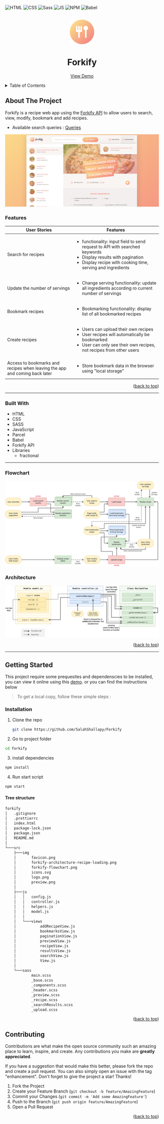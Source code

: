 <div id="top"></div>

![HTML](https://img.shields.io/badge/HTML5-E34F26?style=for-the-badge&logo=html5&logoColor=white)
![CSS](https://img.shields.io/badge/CSS3-1572B6?style=for-the-badge&logo=css3&logoColor=white)
![Sass](https://img.shields.io/badge/SASS-hotpink.svg?style=for-the-badge&logo=SASS&logoColor=white)
![JS](https://img.shields.io/badge/JavaScript-F7DF1E?style=for-the-badge&logo=javascript&logoColor=black)
![NPM](https://img.shields.io/badge/NPM-%23000000.svg?style=for-the-badge&logo=npm&logoColor=white)
![Babel](https://img.shields.io/badge/Babel-F9DC3e?style=for-the-badge&logo=babel&logoColor=black)

<!-- PROJECT LOGO -->
<br />
<div align="center">
  <a href="https://forkify-v2.netlify.app/">
    <img src="./src/img/TitleIcon.png" alt="Logo" height="80"  >
  </a>
  <h1 align="center">Forkify</h1>

  <p align="center">
    <a href="https://forkify-v2.netlify.app/">View Demo</a>
  </p>
</div>

<!-- TABLE OF CONTENTS -->
<details>
  <summary>Table of Contents</summary>
  <ol>
    <li>
      <a href="#about-the-project">About The Project</a>
      <ul>
        <li><a href="#features">Features</a></li>
        <li><a href="#built-with">Built With</a></li>
        <li><a href="#flowchart">Flowchart</a></li>
        <li><a href="#architecture">Architecture</a></li>
      </ul>
    </li>
    <li>
      <a href="#getting-started">Getting Started</a>
      <ul>
        <li><a href="#installation">Installation</a></li>
        <li><a href="#tree-structure">Tree Structure</a></li>
      </ul>
    </li>
    <li><a href="#contributing">Contributing</a></li>
    <li><a href="#acknowledgments">Acknowledgments</a></li>
  </ol>
</details>

<!-- ABOUT THE PROJECT -->

## About The Project

Forkify is a recipe web app using the [Forkify API](https://forkify-api.herokuapp.com/v2) to allow users to search, view, modify, bookmark and add recipes.

- Available search queries : [Queries](https://forkify-api.herokuapp.com/phrases.html)

![Forkify preview](./src/img/overView.png)

### Features

| User Stories                                                               | Features                                                                                                                                                                              |
| -------------------------------------------------------------------------- | ------------------------------------------------------------------------------------------------------------------------------------------------------------------------------------- |
| Search for recipes                                                         | <ul><li>functionality: input field to send request to API with searched keywords<li>Display results with pagination<li>Display recipe with cooking time, serving and ingredients</ul> |
| Update the number of servings                                              | <ul><li>Change serving functionality: update all ingredients according ro current number of servings</ul>                                                                             |
| Bookmark recipes                                                           | <ul><li>Bookmarking functionality: display list of all bookmarked recipes</ul>                                                                                                        |
| Create recipes                                                             | <ul><li>Users can upload their own recipes</li><li>User recipes will automatically be bookmarked<li>User can only see their own recipes, not recipes from other users</ul>            |
| Access to bookmarks and recipes when leaving the app and coming back later | <ul><li>Store bookmark data in the browser using "local storage"</ul>                                                                                                                 |

<p align="right">(<a href="#top">back to top</a>)</p>

---

### Built With

- HTML
- CSS
- SASS
- JavaScript
- Parcel
- Babel
- Forkify API
- Libraries
  - fractional

---

### Flowchart

<img src='./src/ChartsAndArchticture/forkify-flowchart-part-3.png' alt='flowchart' >

### Architecture

<img src='./src/ChartsAndArchticture/forkify-architecture-recipe-loading.png' alt='architecture' >

<p align="right">(<a href="#top">back to top</a>)</p>

---

<!-- GETTING STARTED -->

## Getting Started

This project require some prequesites and dependenscies to be installed, you can view it online using this [demo](https://forkify-recipe.vercel.app). or you can find the instructions below

> To get a local copy, follow these simple steps :

### Installation

1. Clone the repo
   ```sh
   git clone https://github.com/SalahShallapy/Forkify
   ```
2. Go to project folder

```bash
cd forkify
```

3. install dependencies

```bash
npm install
```

4. Run start script

```bash
npm start
```

#### Tree structure

```
forkify
│   .gitignore
│   .prettierrc
│   index.html
│   package-lock.json
│   package.json
│   README.md
│
└───src
    ├───img
    │       favicon.png
    │       forkify-architecture-recipe-loading.png
    │       forkify-flowchart.png
    │       icons.svg
    │       logo.png
    │       preview.png
    │
    ├───js
    │   │   config.js
    │   │   controller.js
    │   │   helpers.js
    │   │   model.js
    │   │
    │   └───views
    │           addRecipeView.js
    │           bookmarksView.js
    │           paginationView.js
    │           previewView.js
    │           recipeView.js
    │           resultsView.js
    │           searchView.js
    │           View.js
    │
    └───sass
            main.scss
            _base.scss
            _components.scss
            _header.scss
            _preview.scss
            _recipe.scss
            _searchResults.scss
            _upload.scss
```

<p align="right">(<a href="#top">back to top</a>)</p>

<!-- CONTRIBUTING -->

## Contributing

Contributions are what make the open source community such an amazing place to learn, inspire, and create. Any contributions you make are **greatly appreciated**.

If you have a suggestion that would make this better, please fork the repo and create a pull request. You can also simply open an issue with the tag "enhancement".
Don't forget to give the project a star! Thanks!

1. Fork the Project
2. Create your Feature Branch (`git checkout -b feature/AmazingFeature`)
3. Commit your Changes (`git commit -m 'Add some AmazingFeature'`)
4. Push to the Branch (`git push origin feature/AmazingFeature`)
5. Open a Pull Request

<p align="right">(<a href="#top">back to top</a>)</p>
